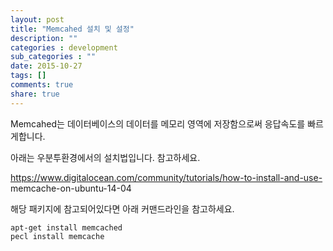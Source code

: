 ```yaml
---
layout: post
title: "Memcahed 설치 및 설정"
description: ""
categories : development
sub_categories : ""
date: 2015-10-27
tags: []
comments: true
share: true
---
```


Memcahed는 데이터베이스의 데이터를 메모리 영역에 저장함으로써 응답속도를 빠르게합니다.

아래는 우분투환경에서의 설치법입니다. 참고하세요.

https://www.digitalocean.com/community/tutorials/how-to-install-and-use-
memcache-on-ubuntu-14-04

  

해당 패키지에 참고되어있다면 아래 커맨드라인을 참고하세요.

  

    apt-get install memcached
    pecl install memcache

  

